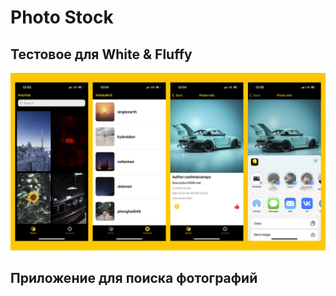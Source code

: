 # Photo Stock
## Тестовое для White & Fluffy

![Logo](img/photoStock.jpg)

## Приложение для поиска фотографий
